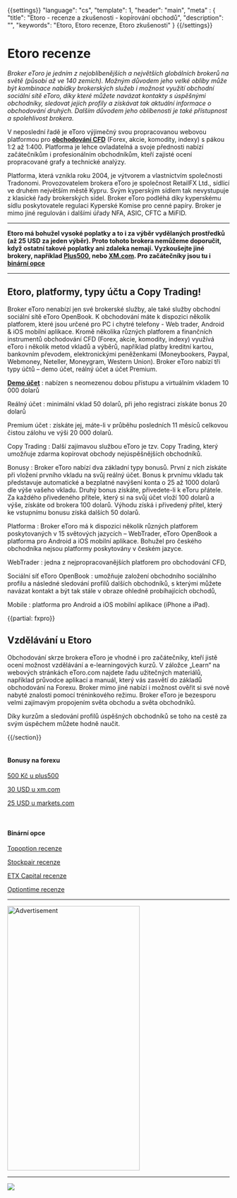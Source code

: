 {{settings}}
  "language": "cs",
  "template": 1,
  "header": "main",
  "meta" : {
    "title": "Etoro - recenze a zkušenosti - kopírování obchodů",
    "description": "",
    "keywords": "Etoro, Etoro recenze, Etoro zkušenosti"
  }
{{/settings}}

<div class="row">
<div class="col-md-9" role="main" markdown="1">

# Etoro recenze

*Broker eToro je jedním z nejoblíbenějších a největších globálních brokerů na světě (působí až ve 140 zemích). Možným důvodem jeho velké obliby může být kombinace nabídky brokerských služeb i možnost využití obchodní sociální sítě eToro, díky které můžete navázat kontakty s úspěšnými obchodníky, sledovat jejich profily a získávat tak aktuální informace o obchodování druhých. Dalším důvodem jeho oblíbenosti je také přístupnost a spolehlivost brokera.* 

V neposlední řadě je eToro výjimečný svou propracovanou webovou platformou pro [**obchodování CFD**](http://www.forexsrovnavac.cz/cfd-obchodovani "CFD") (Forex, akcie, komodity, indexy) s pákou 1:2 až 1:400. Platforma je lehce ovladatelná a svoje přednosti nabízí začátečníkům i profesionálním obchodníkům, kteří zajisté ocení propracované grafy a technické analýzy.

Platforma, která vznikla roku 2004, je výtvorem a vlastnictvím společnosti Tradonomi. Provozovatelem brokera eToro je společnost RetailFX Ltd., sídlící ve druhém největším městě Kypru. Svým kyperským sídlem tak nevystupuje z klasické řady brokerských sídel. Broker eToro podléhá díky kyperskému sídlu poskytovatele regulaci Kyperské Komise pro cenné papíry. Broker je mimo jiné regulován i dalšími úřady NFA, ASIC, CFTC a MiFID.
- - -
**Etoro má bohužel vysoké poplatky a to i za výběr vydělaných prostředků (až 25 USD za jeden výběr). Proto tohoto brokera nemůžeme doporučit, když ostatní takové poplatky ani zdaleka nemají. Vyzkoušejte jiné brokery, například [Plus500](http://blog.forexsrovnavac.cz/topoption "Plus500"), nebo [XM.com](http://www.forexsrovnavac.cz/xm-xemarkets-com "XM"). Pro začátečníky jsou tu i [binární opce](http://www.forexsrovnavac.cz/binarni-opce "opce")**
- - -
## Etoro, platformy, typy účtu a Copy Trading!

Broker eToro nenabízí jen své brokerské služby, ale také služby obchodní sociální sítě eToro OpenBook. K obchodování máte k dispozici několik platforem, které jsou určené pro PC i chytré telefony - Web trader, Android & iOS mobilní aplikace. 
Kromě několika různých platforem a finančních instrumentů obchodování CFD (Forex, akcie, komodity, indexy) využívá eToro i několik metod vkladů a výběrů, například platby kreditní kartou, bankovním převodem, elektronickými peněženkami (Moneybookers, Paypal, Webmoney, Neteller, Moneygram, Western Union). 
Broker eToro nabízí tři typy účtů – demo účet, reálný účet a účet Premium. 

[**Demo účet**](http://www.forexsrovnavac.cz/forex-demo-ucet "Forex demo")
:   nabízen s neomezenou dobou přístupu a virtuálním vkladem 10 000 dolarů

Reálný účet
:   minimální vklad 50 dolarů, při jeho registraci získáte bonus 20 dolarů

Premium účet
:    získáte jej, máte-li v průběhu posledních 11 měsíců celkovou čistou zálohu ve výši 20 000 dolarů.

Copy Trading
:   Další zajímavou službou eToro je tzv. Copy Trading, který umožňuje zdarma kopírovat obchody nejúspěšnějších obchodníků.

Bonusy
:   Broker eToro nabízí dva základní typy bonusů. První z nich získáte při vložení prvního vkladu na svůj reálný účet. Bonus k prvnímu vkladu tak představuje automatické a bezplatné navýšení konta o 25 až 1000 dolarů dle výše vašeho vkladu. Druhý bonus získáte, přivedete-li k eToru přátele. Za každého přivedeného přítele, který si na svůj účet vloží 100 dolarů a výše, získáte od brokera 100 dolarů. Výhodu získá i přivedený přítel, který ke vstupnímu bonusu získá dalších 50 dolarů.

Platforma
:    Broker eToro má k dispozici několik různých platforem poskytovaných v 15 světových jazycích – WebTrader, eToro OpenBook a platforma pro Android a iOS mobilní aplikace. Bohužel pro českého obchodníka nejsou platformy poskytovány v českém jazyce. 

WebTrader
:   jedna z nejpropracovanějších platforem pro obchodování CFD,

Sociální síť eToro OpenBook
:    umožňuje založení obchodního sociálního profilu a následné sledování profilů dalších obchodníků, s kterými můžete navázat kontakt a být tak stále v obraze ohledně probíhajících obchodů,

Mobile
:    platforma pro Android a iOS mobilní aplikace (iPhone a iPad).


{{partial: fxpro}}


## Vzdělávání u Etoro

Obchodování skrze brokera eToro je vhodné i pro začátečníky, kteří jistě ocení možnost vzdělávání a e-learningových kurzů. V záložce „Learn“ na webových stránkách eToro.com najdete řadu užitečných materiálů, například průvodce aplikací a manuál, který vás zasvětí do základů obchodování na Forexu. Broker mimo jiné nabízí i možnost ověřit si své nově nabyté znalosti pomocí tréninkového režimu.
Broker eToro je bezesporu velmi zajímavým propojením světa obchodu a světa obchodníků. 

Díky kurzům a sledování profilů úspěšných obchodníků se toho na cestě za svým úspěchem můžete hodně naučit.



{{/section}}
</div>
<div class="col-md-3" markdown="1">
<div class="well" markdown="1" style="margin-top: 2.5em">

#### Bonusy na forexu

[500 Kč u plus500](http://www.forexsrovnavac.cz/plus500 "plus500")

[30 USD u xm.com](http://www.forexsrovnavac.cz/xm-xemarkets-com "XM.com")

[25 USD u markets.com](http://www.forexsrovnavac.cz/markets-com-recenze "markets.com")

<br>

#### Binární opce

[Topoption recenze](http://www.forexsrovnavac.cz/topoption "TopOption recenze")

[Stockpair recenze](http://www.forexsrovnavac.cz/stockpair "Stockapair recenze")

[ETX Capital recenze](http://www.forexsrovnavac.cz/etx-capital-zkusenosti "ETX Capital recenze")

[Optiontime recenze](http://www.forexsrovnavac.cz/optiontime "OptionTime recenze")


</div>


- - -

<SCRIPT language='JavaScript1.1' SRC="https://ad.doubleclick.net/ddm/adj/N8017.2070109FOREXSROVNAVAC.CZ/B9072665.122768029;sz=300x600;ord={{@timestamp}}?"></SCRIPT><NOSCRIPT><A HREF="https://ad.doubleclick.net/ddm/jump/N8017.2070109FOREXSROVNAVAC.CZ/B9072665.122768029;sz=300x600;ord={{@timestamp}}?"><IMG SRC="https://ad.doubleclick.net/ddm/ad/N8017.2070109FOREXSROVNAVAC.CZ/B9072665.122768029;sz=300x600;ord={{@timestamp}}?" BORDER=0 WIDTH=300 HEIGHT=600 ALT="Advertisement"></A></NOSCRIPT>

- - -

<a href="http://blog.forexsrovnavac.cz/plus500cz"  target="_blank">
 <img src="http://blog.forexsrovnavac.cz/wp-content/uploads/2014/10/informace.png" width="" height=""/>
</a>

</div>
</div>
